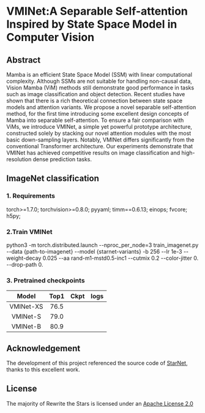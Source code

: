 # VMINet:A Separable Self-attention Inspired by State Space Model in Computer Vision

## Abstract

  Mamba is an efficient State Space Model (SSM) with linear computational complexity. Although SSMs are not suitable for handling non-causal data, Vision Mamba (ViM) methods still demonstrate good performance in tasks such as image classification and object detection.
Recent studies have shown that there is a rich theoretical connection between state space models and attention variants. We propose a novel separable self-attention method, for the first time introducing some excellent design concepts of Mamba into separable self-attention.
To ensure a fair comparison with ViMs, we introduce VMINet, a simple yet powerful prototype architecture, constructed solely by stacking our novel attention modules with the most basic down-sampling layers. Notably, VMINet differs significantly from the conventional 
Transformer architecture. Our experiments demonstrate that VMINet has achieved competitive results on image classification and high-resolution dense prediction tasks.

## ImageNet classification
### 1. Requirements
torch>=1.7.0; torchvision>=0.8.0; pyyaml; timm==0.6.13; einops; fvcore; h5py;

### 2.Train VMINet
python3 -m torch.distributed.launch --nproc_per_node=3 train_imagenet.py --data {path-to-imagenet} --model {starnet-variants} -b 256 --lr 1e-3 --weight-decay 0.025 --aa rand-m1-mstd0.5-inc1 --cutmix 0.2 --color-jitter 0. --drop-path 0.

### 3. Pretrained checkpoints
|Model|Top1|Ckpt|logs|
|:-----:|:----:|:----:|:----:|
|VMINet-XS|76.5|  |  |
|VMINet-S|79.0|  |  |
|VMINet-B|80.9|  |  |

## Acknowledgement
The development of this project referenced the source code of [StarNet](https://github.com/ma-xu/Rewrite-the-Stars/tree/main/imagenet), thanks to this excellent work.

## License
The majority of Rewrite the Stars is licensed under an [Apache License 2.0](https://github.com/ma-xu/Rewrite-the-Stars/blob/main/LICENSE)
